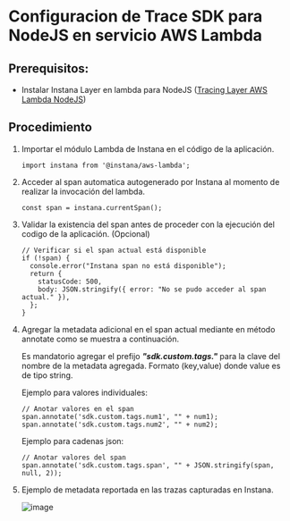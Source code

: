 
# Configuracion de Trace SDK para NodeJS en servicio AWS Lambda

## Prerequisitos:

- Instalar Instana Layer en lambda para NodeJS ([Tracing Layer AWS Lambda NodeJS](https://github.com/juan-conde-21/Instalacion-Agente-Instana/blob/main/Plataformas/AWS/Lambda/NodeJS/Tracing%20Layer.md))

## Procedimiento

1. Importar el módulo Lambda de Instana en el código de la aplicación.

       import instana from '@instana/aws-lambda';

2. Acceder al span automatica autogenerado por Instana al momento de realizar la invocación del lambda.

       const span = instana.currentSpan();

3. Validar la existencia del span antes de proceder con la ejecución del codigo de la aplicación. (Opcional)

       // Verificar si el span actual está disponible
       if (!span) {
         console.error("Instana span no está disponible");
         return {
           statusCode: 500,
           body: JSON.stringify({ error: "No se pudo acceder al span actual." }),
         };
       }

4. Agregar la metadata adicional en el span actual mediante en método annotate como se muestra a continuación.

   Es mandatorio agregar el prefijo ***"sdk.custom.tags."*** para la clave del nombre de la metadata agregada. Formato (key,value) donde value es de tipo string.

     Ejemplo para valores individuales:

       // Anotar valores en el span
       span.annotate('sdk.custom.tags.num1', "" + num1);
       span.annotate('sdk.custom.tags.num2', "" + num2);

     Ejemplo para cadenas json:

       // Anotar valores del span
       span.annotate('sdk.custom.tags.span', "" + JSON.stringify(span, null, 2));
   
5. Ejemplo de metadata reportada en las trazas capturadas en Instana.

   ![image](https://github.com/user-attachments/assets/49fa097e-85c9-42a1-98c5-8411af58677b)








